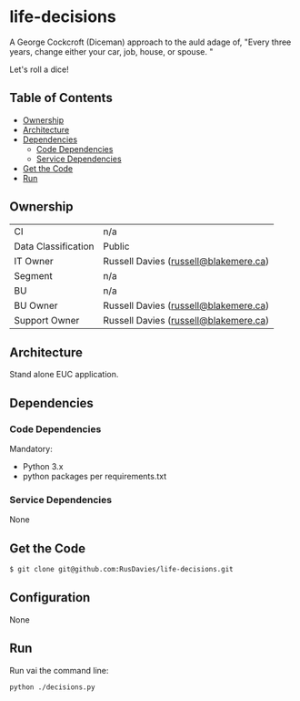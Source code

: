 # <!-- omit in toc --> life-decisions
A George Cockcroft (Diceman) approach to the auld adage of, "Every three years, change either your car, job, house, or spouse. "

Let's roll a dice! 

## <!-- omit in toc --> Table of Contents
 
- [Ownership](#ownership)
- [Architecture](#architecture)
- [Dependencies](#dependencies)
  - [Code Dependencies](#code-dependencies)
  - [Service Dependencies](#service-dependencies)
- [Get the Code](#get-the-code)
- [Run](#run)
 
## Ownership
 
| | |
| ------------------- | -------------------------------------------- |
| CI                  | n/a                                          |
| Data Classification | Public                                       |
| IT Owner            | Russell Davies (russell@blakemere.ca)  |
| Segment             | n/a                                         |
| BU                  | n/a
| BU Owner            | Russell Davies (russell@blakemere.ca)  |
| Support Owner       | Russell Davies (russell@blakemere.ca)  |
 

     
## Architecture
Stand alone EUC application.  
 
## Dependencies

### Code Dependencies
Mandatory:
* Python 3.x
* python packages per requirements.txt
 
### Service Dependencies
None 

## Get the Code
 ```bash
$ git clone git@github.com:RusDavies/life-decisions.git
```
 
## Configuration
None 
 
## Run
Run vai the command line: 
```bash
python ./decisions.py 
```
